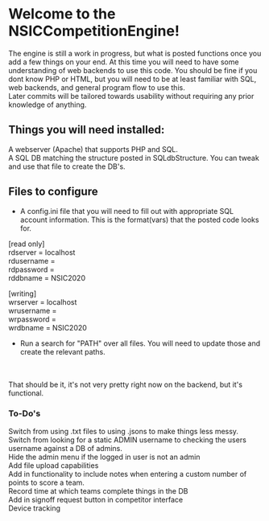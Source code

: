 # Welcome to the NSICCompetitionEngine!

The engine is still a work in progress, but what is posted functions once you add a few things on your end. At this time you will need to have some understanding of web backends to use this code. You should be fine if you dont know PHP or HTML, but you will need to be at least familiar with SQL, web backends, and general program flow to use this. <br>
Later commits will be tailored towards usability without requiring any prior knowledge of anything.

## Things you will need installed:
A webserver (Apache) that supports PHP and SQL. <br>
A SQL DB matching the structure posted in SQLdbStructure. You can tweak and use that file to create the DB's.


## Files to configure
- A config.ini file that you will need to fill out with appropriate SQL account information. This is the format(vars) that the posted code looks for. 

[read only] <br>
rdserver = localhost<br>
rdusername = <br>
rdpassword = <br>
rddbname = NSIC2020<br>

[writing]<br>
wrserver = localhost<br>
wrusername = <br>
wrpassword = <br>
wrdbname = NSIC2020<br>

- Run a search for "PATH" over all files. You will need to update those and create the relevant paths. 
<br>
<br>
That should be it, it's not very pretty right now on the backend, but it's functional. 
<br>

### To-Do's

Switch from using .txt files to using .jsons to make things less messy. <br>
Switch from looking for a static ADMIN username to checking the users username against a DB of admins. <br>
Hide the admin menu if the logged in user is not an admin <br>
Add file upload capabilities <br>
Add in functionality to include notes when entering a custom number of points to score a team. <br>
Record time at which teams complete things in the DB <br>
Add in signoff request button in competitor interface <br>
Device tracking
